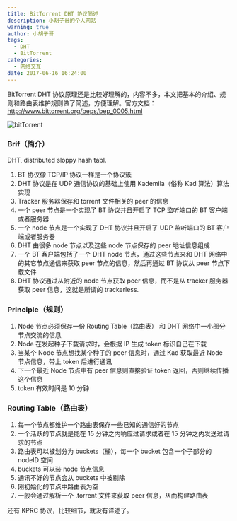 ```yaml
---
title: BitTorrent DHT 协议简述
description: 小胡子哥的个人网站
warning: true
author: 小胡子哥
tags:
  - DHT
  - BitTorrent
categories:
  - 网络交互
date: 2017-06-16 16:24:00
---
```

BitTorrent DHT 协议原理还是比较好理解的，内容不多，本文把基本的介绍、规则和路由表维护规则做了简述，方便理解。官方文档：<http://www.bittorrent.org/beps/bep_0005.html>

![bitTorrent](https://www.barretlee.com/blogimgs/2017/06/16/6c0378f8gy1fgn4e4xjodj20rs0flaap.jpg)<!--<source src="http://ww1.sinaimg.cn/large/6c0378f8gy1fgn4e4xjodj20rs0flaap.jpg">-->

<!--more-->


### Brif（简介）

DHT, distributed sloppy hash tabl.

1. BT 协议像 TCP/IP 协议一样是一个协议簇
2. DHT 协议是在 UDP 通信协议的基础上使用 Kademila（俗称 Kad 算法）算法实现
3. Tracker 服务器保存和 torrent 文件相关的 peer 的信息
4. 一个 peer 节点是一个实现了 BT 协议并且开启了 TCP 监听端口的 BT 客户端或者服务器
5. 一个 node 节点是一个实现了 DHT 协议并且开启了 UDP 监听端口的 BT 客户端或者服务器
6. DHT 由很多 node 节点以及这些 node 节点保存的 peer 地址信息组成
7. 一个 BT 客户端包括了一个 DHT node 节点，通过这些节点来和 DHT 网络中的其它节点通信来获取 peer 节点的信息，然后再通过 BT 协议从 peer 节点下载文件
8. DHT 协议通过从附近的 node 节点获取 peer 信息，而不是从 tracker 服务器获取 peer 信息，这就是所谓的 trackerless.


### Principle（规则）

1. Node 节点必须保存一份 Routing Table（路由表） 和 DHT 网络中一小部分节点交流的信息
2. Node 在发起种子下载请求时，会根据 IP 生成 token 标识自己在下载
2. 当某个 Node 节点想找某个种子的 peer 信息时，通过 Kad 获取最近 Node 节点信息，带上 token 后进行通讯
3. 下一个最近 Node 节点中有 peer 信息则直接验证 token 返回，否则继续传播这个信息
4. token 有效时间是 10 分钟


### Routing Table（路由表）

1. 每一个节点都维护一个路由表保存一些已知的通信好的节点
2. 一个活跃的节点就是能在 15 分钟之内响应过请求或者在 15 分钟之内发送过请求的节点
3. 路由表可以被划分为 buckets（桶），每一个 bucket 包含一个子部分的 nodeID 空间
4. buckets 可以装 node 节点信息
5. 通讯不好的节点会从 buckets 中被剔除
6. 刚初始化的节点中路由表为空
7. 一般会通过解析一个 .torrent 文件来获取 peer 信息，从而构建路由表

还有 KPRC 协议，比较细节，就没有详述了。
